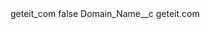 <?xml version="1.0" encoding="UTF-8"?>
<CustomMetadata xmlns="http://soap.sforce.com/2006/04/metadata" xmlns:xsi="http://www.w3.org/2001/XMLSchema-instance" xmlns:xsd="http://www.w3.org/2001/XMLSchema">
    <label>geteit_com</label>
    <protected>false</protected>
    <values>
        <field>Domain_Name__c</field>
        <value xsi:type="xsd:string">geteit.com</value>
    </values>
</CustomMetadata>
